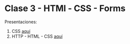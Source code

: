# Clase 3 - HTMl - CSS - Forms 
Presentaciones:
1. CSS [aquí](https://docs.google.com/presentation/d/10QlRdX_4_IObG-qI_EZJVtPz0nndy6CXjFluZbXIVQo/edit?usp=sharing)
2. HTTP - HTML - CSS [aquí](https://docs.google.com/presentation/d/11hv2UpA_o8H4x8WLeYzQHDhorJBmmhPUcm1z78NfABA/edit?usp=sharing)

